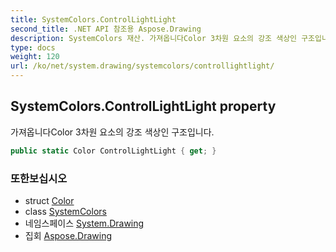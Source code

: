 ```yaml
---
title: SystemColors.ControlLightLight
second_title: .NET API 참조용 Aspose.Drawing
description: SystemColors 재산. 가져옵니다Color 3차원 요소의 강조 색상인 구조입니다.
type: docs
weight: 120
url: /ko/net/system.drawing/systemcolors/controllightlight/
---
```

## SystemColors.ControlLightLight property

가져옵니다Color 3차원 요소의 강조 색상인 구조입니다.

```csharp
public static Color ControlLightLight { get; }
```

### 또한보십시오

* struct [Color](../../color/)
* class [SystemColors](../)
* 네임스페이스 [System.Drawing](../../systemcolors/)
* 집회 [Aspose.Drawing](../../../)


